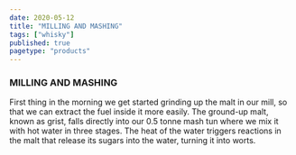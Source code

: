 ```yaml
---
date: 2020-05-12
title: "MILLING AND MASHING"
tags: ["whisky"]
published: true
pagetype: "products"
---
```


### MILLING AND MASHING 
First thing in the morning we get started grinding up the malt in our mill, so that we can extract the fuel inside it more easily. The ground-up malt, known as grist, falls directly into our 0.5 tonne mash tun where we mix it with hot water in three stages. The heat of the water triggers reactions in the malt that release its sugars into the water, turning it into worts.  